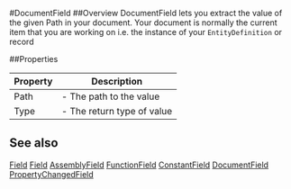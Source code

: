 #DocumentField
##Overview
DocumentField lets you extract the value of the given Path in your document. Your document is normally the current item that you are working on i.e. the instance of your `EntityDefinition` or record


##Properties
<table class="table table-condensed table-bordered">
    <thead>
<tr>
<th>Property</th>
<th>Description</th>
</tr>
</thead>
<tbody>
<tr><td>Path</td><td> - The path to the value</td></tr>
<tr><td>Type</td><td> - The return type of value</td></tr>
</tbody></table>



## See also

[Field](Field.html)
[Field](Field.html)
[AssemblyField](AssemblyField.html)
[FunctionField](FunctionField.html)
[ConstantField](ConstantField.html)
[DocumentField](DocumentField.html)
[PropertyChangedField](PropertyChangedField.html)